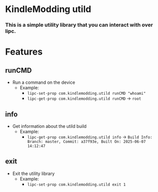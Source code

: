 # KindleModding utild
### This is a simple utility library that you can interact with over lipc.

# Features
## runCMD
- Run a command on the device
    - Example:
      - `lipc-set-prop com.kindlemodding.utild runCMD "whoami"`
      - `lipc-get-prop com.kindlemodding.utild runCMD` -> `root`

## info
- Get information about the utild build
    - Example:
      - `lipc-get-prop com.kindlemodding.utild info` -> `Build Info: Branch: master, Commit: a37f93e, Built On: 2025-06-07 14:12:47`

## exit
- Exit the utility library
    - Example:
      - `lipc-set-prop com.kindlemodding.utild exit 1`
